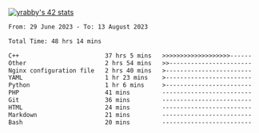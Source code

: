 
[![yrabby's 42 stats](https://badge42.vercel.app/api/v2/cljfd5ku6003508mg283uc00s/stats?cursusId=21&coalitionId=64)](https://github.com/JaeSeoKim/badge42)

<!--START_SECTION:waka-->

```txt
From: 29 June 2023 - To: 13 August 2023

Total Time: 48 hrs 14 mins

C++                        37 hrs 5 mins   >>>>>>>>>>>>>>>>>>>------   76.91 %
Other                      2 hrs 54 mins   >>-----------------------   06.02 %
Nginx configuration file   2 hrs 40 mins   >------------------------   05.54 %
YAML                       1 hr 23 mins    >------------------------   02.89 %
Python                     1 hr 6 mins     >------------------------   02.29 %
PHP                        41 mins         -------------------------   01.44 %
Git                        36 mins         -------------------------   01.25 %
HTML                       24 mins         -------------------------   00.86 %
Markdown                   21 mins         -------------------------   00.75 %
Bash                       20 mins         -------------------------   00.70 %
```

<!--END_SECTION:waka-->